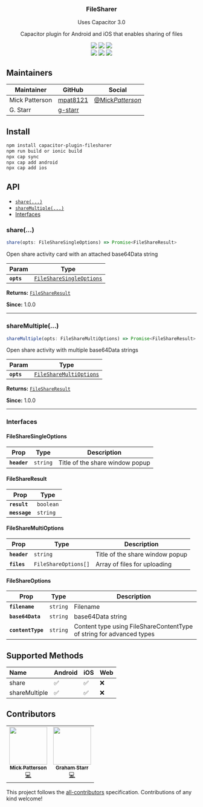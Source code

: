 <h3 align="center">FileSharer</h3>
<p align="center">Uses Capacitor 3.0</p>

<p align="center">
Capacitor plugin for Android and iOS that enables sharing of files
</p>

<p align="center">
  <img src="https://img.shields.io/maintenance/yes/2021?style=flat-square" />
  <a href="https://github.com/mpat8121/capacitor-plugin-filesharer/actions?query=workflow%3A%22CI%22"><img src="https://img.shields.io/github/workflow/status/mpat8121/capacitor-plugin-filesharer/CI?style=flat-square" /></a>
  <a href="https://www.npmjs.com/package/capacitor-plugin-filesharer"><img src="https://img.shields.io/npm/l/capacitor-plugin-filesharer?style=flat-square" /></a>
<br>
  <a href="https://www.npmjs.com/package/capacitor-plugin-filesharer"><img src="https://img.shields.io/npm/dw/capacitor-plugin-filesharer?style=flat-square" /></a>
  <a href="https://www.npmjs.com/package/capacitor-plugin-filesharer"><img src="https://img.shields.io/npm/v/capacitor-plugin-filesharer?style=flat-square" /></a>
<!-- ALL-CONTRIBUTORS-BADGE:START - Do not remove or modify this section -->
<a href="#contributors"><img src="https://img.shields.io/badge/all%20contributors-2-orange?style=flat-square" /></a>
<!-- ALL-CONTRIBUTORS-BADGE:END -->
</p>

## Maintainers

| Maintainer     | GitHub                                  | Social                                                  |
| -------------- | --------------------------------------- | ------------------------------------------------------- |
| Mick Patterson | [mpat8121](https://github.com/mpat8121) | [@Mick*Patterson*](https://twitter.com/Mick_Patterson_) |
| G. Starr       | [g-starr](https://github.com/g-starr)   |                                                         |

## Install

```bash
npm install capacitor-plugin-filesharer
npm run build or ionic build
npx cap sync
npx cap add android
npx cap add ios
```

## API

<docgen-index>

- [`share(...)`](#share)
- [`shareMultiple(...)`](#sharemultiple)
- [Interfaces](#interfaces)

</docgen-index>

<docgen-api>
<!--Update the source file JSDoc comments and rerun docgen to update the docs below-->

### share(...)

```typescript
share(opts: FileShareSingleOptions) => Promise<FileShareResult>
```

Open share activity card with an attached base64Data string

| Param      | Type                                                                      |
| ---------- | ------------------------------------------------------------------------- |
| **`opts`** | <code><a href="#filesharesingleoptions">FileShareSingleOptions</a></code> |

**Returns:** <code><a href="#FileShareResult">FileShareResult</a></code>

**Since:** 1.0.0

---

### shareMultiple(...)

```typescript
shareMultiple(opts: FileShareMultiOptions) => Promise<FileShareResult>
```

Open share activity with multiple base64Data strings

| Param      | Type                                                                    |
| ---------- | ----------------------------------------------------------------------- |
| **`opts`** | <code><a href="#filesharemultioptions">FileShareMultiOptions</a></code> |

**Returns:** <code><a href="#FileShareResult">FileShareResult</a></code>

**Since:** 1.0.0

---

### Interfaces

#### FileShareSingleOptions

| Prop         | Type                | Description                     |
| ------------ | ------------------- | ------------------------------- |
| **`header`** | <code>string</code> | Title of the share window popup |

#### FileShareResult

| Prop          | Type                 |
| ------------- | -------------------- |
| **`result`**  | <code>boolean</code> |
| **`message`** | <code>string</code>  |

#### FileShareMultiOptions

| Prop         | Type                            | Description                     |
| ------------ | ------------------------------- | ------------------------------- |
| **`header`** | <code>string</code>             | Title of the share window popup |
| **`files`**  | <code>FileShareOptions[]</code> | Array of files for uploading    |

#### FileShareOptions

| Prop              | Type                | Description                                                          |
| ----------------- | ------------------- | -------------------------------------------------------------------- |
| **`filename`**    | <code>string</code> | Filename                                                             |
| **`base64Data`**  | <code>string</code> | base64Data string                                                    |
| **`contentType`** | <code>string</code> | Content type using FileShareContentType of string for advanced types |

</docgen-api>

## Supported Methods

| Name          | Android | iOS | Web |
| :------------ | :------ | :-- | :-- |
| share         | ✅      | ✅  | ❌  |
| shareMultiple | ✅      | ✅  | ❌  |

## Contributors

<table>
  <tr>
    <td align="center"><a href="https://github.com/mpat8121"><img src="https://avatars3.githubusercontent.com/u/6610593?v=4" width="100px;" alt=""/><br /><sub><b>Mick Patterson</b></sub></a><br /><a href="https://github.com/mpat8121/capacitor-plugin-filesharer/commits?author=mpat8121" title="Code">💻</a></td>
    <td align="center"><a href="https://github.com/g-starr"><img src="https://avatars.githubusercontent.com/u/79553652?s=460&v=4" width="100px;" alt=""/><br /><sub><b>Graham Starr</b></sub></a><br /><a href="https://github.com/mpat8121/capacitor-plugin-filesharer/commits?author=Graei" title="Code">💻</a></td>    
  </tr>
</table>

This project follows the [all-contributors](https://github.com/all-contributors/all-contributors) specification. Contributions of any kind welcome!
